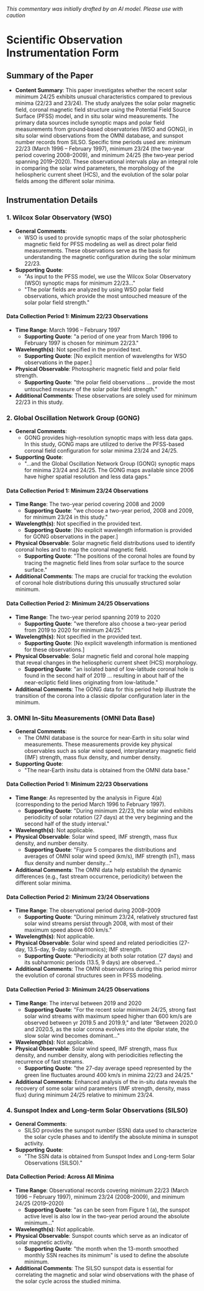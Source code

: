 _This commentary was initially drafted by an AI model. Please use with caution_

# Scientific Observation Instrumentation Form

## Summary of the Paper
- **Content Summary**: This paper investigates whether the recent solar minimum 24/25 exhibits unusual characteristics compared to previous minima (22/23 and 23/24). The study analyzes the solar polar magnetic field, coronal magnetic field structure using the Potential Field Source Surface (PFSS) model, and in situ solar wind measurements. The primary data sources include synoptic maps and polar field measurements from ground‐based observatories (WSO and GONG), in situ solar wind observations from the OMNI database, and sunspot number records from SILSO. Specific time periods used are: minimum 22/23 (March 1996 – February 1997), minimum 23/24 (the two‐year period covering 2008–2009), and minimum 24/25 (the two‐year period spanning 2019–2020). These observational intervals play an integral role in comparing the solar wind parameters, the morphology of the heliospheric current sheet (HCS), and the evolution of the solar polar fields among the different solar minima.

## Instrumentation Details

### 1. Wilcox Solar Observatory (WSO)
- **General Comments**:
   - WSO is used to provide synoptic maps of the solar photospheric magnetic field for PFSS modeling as well as direct polar field measurements. These observations serve as the basis for understanding the magnetic configuration during the solar minimum 22/23.
- **Supporting Quote**: 
   - "As input to the PFSS model, we use the Wilcox Solar Observatory (WSO) synoptic maps for minimum 22/23..."  
   - "The polar fields are analyzed by using WSO polar field observations, which provide the most untouched measure of the solar polar field strength."
        
#### Data Collection Period 1: Minimum 22/23 Observations
- **Time Range**: March 1996 – February 1997  
   - **Supporting Quote**: "a period of one year from March 1996 to February 1997 is chosen for minimum 22/23."
- **Wavelength(s)**: Not specified in the provided text.
   - **Supporting Quote**: [No explicit mention of wavelengths for WSO observations in the paper.]
- **Physical Observable**: Photospheric magnetic field and polar field strength.
   - **Supporting Quote**: "the polar ﬁeld observations ... provide the most untouched measure of the solar polar field strength."
- **Additional Comments**: These observations are solely used for minimum 22/23 in this study.

### 2. Global Oscillation Network Group (GONG)
- **General Comments**:
   - GONG provides high-resolution synoptic maps with less data gaps. In this study, GONG maps are utilized to derive the PFSS-based coronal field configuration for solar minima 23/24 and 24/25.
- **Supporting Quote**: 
   - "...and the Global Oscillation Network Group (GONG) synoptic maps for minima 23/24 and 24/25. The GONG maps available since 2006 have higher spatial resolution and less data gaps."
        
#### Data Collection Period 1: Minimum 23/24 Observations
- **Time Range**: The two-year period covering 2008 and 2009  
   - **Supporting Quote**: "we choose a two-year period, 2008 and 2009, for minimum 23/24 in this study."
- **Wavelength(s)**: Not specified in the provided text.
   - **Supporting Quote**: [No explicit wavelength information is provided for GONG observations in the paper.]
- **Physical Observable**: Solar magnetic field distributions used to identify coronal holes and to map the coronal magnetic field.
   - **Supporting Quote**: "The positions of the coronal holes are found by tracing the magnetic ﬁeld lines from solar surface to the source surface."
- **Additional Comments**: The maps are crucial for tracking the evolution of coronal hole distributions during this unusually structured solar minimum.

#### Data Collection Period 2: Minimum 24/25 Observations
- **Time Range**: The two-year period spanning 2019 to 2020  
   - **Supporting Quote**: "we therefore also choose a two-year period from 2019 to 2020 for minimum 24/25."
- **Wavelength(s)**: Not specified in the provided text.
   - **Supporting Quote**: [No explicit wavelength information is mentioned for these observations.]
- **Physical Observable**: Solar magnetic field and coronal hole mapping that reveal changes in the heliospheric current sheet (HCS) morphology.
   - **Supporting Quote**: "an isolated band of low-latitude coronal hole is found in the second half of 2019 ... resulting in about half of the near-ecliptic ﬁeld lines originating from low-latitude."
- **Additional Comments**: The GONG data for this period help illustrate the transition of the corona into a classic dipolar configuration later in the minimum.

### 3. OMNI In-Situ Measurements (OMNI Data Base)
- **General Comments**:
   - The OMNI database is the source for near-Earth in situ solar wind measurements. These measurements provide key physical observables such as solar wind speed, interplanetary magnetic field (IMF) strength, mass flux density, and number density.
- **Supporting Quote**: 
   - "The near-Earth insitu data is obtained from the OMNI data base."
        
#### Data Collection Period 1: Minimum 22/23 Observations
- **Time Range**: As represented by the analysis in Figure 4(a) (corresponding to the period March 1996 to February 1997).
   - **Supporting Quote**: "During minimum 22/23, the solar wind exhibits periodicity of solar rotation (27 days) at the very beginning and the second half of the study interval."
- **Wavelength(s)**: Not applicable.
- **Physical Observable**: Solar wind speed, IMF strength, mass flux density, and number density.
   - **Supporting Quote**: "Figure 5 compares the distributions and averages of OMNI solar wind speed (km/s), IMF strength (nT), mass ﬂux density and number density..."
- **Additional Comments**: The OMNI data help establish the dynamic differences (e.g., fast stream occurrence, periodicity) between the different solar minima.

#### Data Collection Period 2: Minimum 23/24 Observations
- **Time Range**: The observational period during 2008–2009
   - **Supporting Quote**: "During minimum 23/24, relatively structured fast solar wind streams persist through 2008, with most of their maximum speed above 600 km/s."
- **Wavelength(s)**: Not applicable.
- **Physical Observable**: Solar wind speed and related periodicities (27-day, 13.5-day, 9-day subharmonics); IMF strength.
   - **Supporting Quote**: "Periodicity at both solar rotation (27 days) and its subharmonic periods (13.5, 9 days) are observed..."
- **Additional Comments**: The OMNI observations during this period mirror the evolution of coronal structures seen in PFSS modeling.

#### Data Collection Period 3: Minimum 24/25 Observations
- **Time Range**: The interval between 2019 and 2020  
   - **Supporting Quote**: "For the recent solar minimum 24/25, strong fast solar wind streams with maximum speed higher than 600 km/s are observed between yr 2019.5 and 2019.9," and later "Between 2020.0 and 2020.5, as the solar corona evolves into the dipolar state, the slow solar wind becomes dominant..."
- **Wavelength(s)**: Not applicable.
- **Physical Observable**: Solar wind speed, IMF strength, mass flux density, and number density, along with periodicities reflecting the recurrence of fast streams.
   - **Supporting Quote**: "the 27-day average speed represented by the green line ﬂuctuates around 400 km/s in minima 22/23 and 24/25."
- **Additional Comments**: Enhanced analysis of the in-situ data reveals the recovery of some solar wind parameters (IMF strength, density, mass flux) during minimum 24/25 relative to minimum 23/24.

### 4. Sunspot Index and Long-term Solar Observations (SILSO)
- **General Comments**:
   - SILSO provides the sunspot number (SSN) data used to characterize the solar cycle phases and to identify the absolute minima in sunspot activity.
- **Supporting Quote**: 
   - "The SSN data is obtained from Sunspot Index and Long-term Solar Observations (SILSO)."
        
#### Data Collection Period: Across All Minima
- **Time Range**: Observational records covering minimum 22/23 (March 1996 – February 1997), minimum 23/24 (2008–2009), and minimum 24/25 (2019–2020)
   - **Supporting Quote**: "as can be seen from Figure 1 (a), the sunspot active level is also low in the two-year period around the absolute minimum..."
- **Wavelength(s)**: Not applicable.
- **Physical Observable**: Sunspot counts which serve as an indicator of solar magnetic activity.
   - **Supporting Quote**: "the month when the 13-month smoothed monthly SSN reaches its minimum" is used to define the absolute minimum.
- **Additional Comments**: The SILSO sunspot data is essential for correlating the magnetic and solar wind observations with the phase of the solar cycle across the studied minima.
